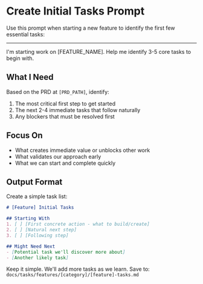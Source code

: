 # Create Initial Tasks Prompt

Use this prompt when starting a new feature to identify the first few essential tasks:

---

I'm starting work on [FEATURE_NAME]. Help me identify 3-5 core tasks to begin with.

## What I Need

Based on the PRD at `[PRD_PATH]`, identify:
1. The most critical first step to get started
2. The next 2-4 immediate tasks that follow naturally
3. Any blockers that must be resolved first

## Focus On
- What creates immediate value or unblocks other work
- What validates our approach early
- What we can start and complete quickly

## Output Format

Create a simple task list:
```markdown
# [Feature] Initial Tasks

## Starting With
1. [ ] [First concrete action - what to build/create]
2. [ ] [Natural next step]
3. [ ] [Following step]

## Might Need Next
- [Potential task we'll discover more about]
- [Another likely task]
```

Keep it simple. We'll add more tasks as we learn. Save to: `docs/tasks/features/[category]/[feature]-tasks.md`